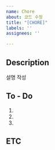 ```yaml
---
name: Chore
about: 코드 수정 
title: "[CHORE]"
labels: ''
assignees: ''

---
```


## Description
설명 작성

## To - Do
1.
2.
3.

## ETC
